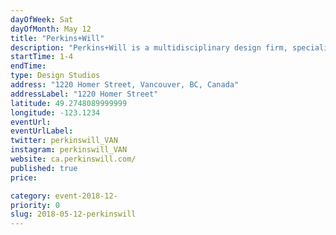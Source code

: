 ```yaml
---
dayOfWeek: Sat
dayOfMonth: May 12
title: "Perkins+Will"
description: "Perkins+Will is a multidisciplinary design firm, specializing in Architectural, Interior, Urban, and Industrial Design with a history of design excellence, particularly in sustainability. Come visit our office where we will have a collection of our recent work as well as a series of discussions and activities regarding transportation futures and the new public realm, including:<br> -Oxford-style Debate: Are autonomous vehicles a force for good or bad?<br> - Collective Movement: mapping Vancouver’s transportation and commute patterns<br> -Exquisite Corpse: help us draw a future vision of Vancouver block by block. <br> "
startTime: 1-4
endTime: 
type: Design Studios
address: "1220 Homer Street, Vancouver, BC, Canada"
addressLabel: "1220 Homer Street"
latitude: 49.2748089999999
longitude: -123.1234
eventUrl: 
eventUrlLabel: 
twitter: perkinswill_VAN
instagram: perkinswill_VAN
website: ca.perkinswill.com/
published: true
price: 

category: event-2018-12-
priority: 0
slug: 2018-05-12-perkinswill
---
```

